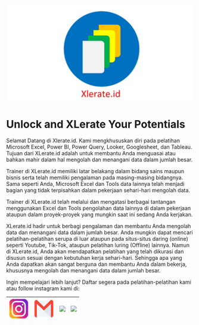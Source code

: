 ![](LogoXLerateid.png)

# Unlock and XLerate Your Potentials 

Selamat Datang di Xlerate.id. Kami mengkhususkan diri pada pelatihan Microsoft Excel, Power BI, Power Query, Looker, Googlesheet, dan Tableau. Tujuan dari XLerate.id adalah untuk membantu Anda menguasai atau bahkan mahir dalam hal mengolah dan menangani data dalam jumlah besar.

Trainer di XLerate.id memiliki latar belakang dalam bidang sains maupun bisnis serta telah memiliki pengalaman pada masing-masing bidangnya. Sama seperti Anda, Microsoft Excel dan Tools data lainnya telah menjadi bagian yang tidak terpisahkan dalam pekerjaan sehari-hari mengolah data.

Trainer di XLerate.id telah melalui dan mengatasi berbagai tantangan menggunakan Excel dan Tools pengolahan data lainnya di dalam pekerjaan ataupun dalam proyek-proyek yang mungkin saat ini sedang Anda kerjakan.

XLerate.id hadir untuk berbagi pengalaman dan membantu Anda mengolah data dan menangani data dalam jumlah besar. Anda mungkin dapat mencari pelatihan-pelatihan serupa di luar ataupun pada situs-situs daring (online) seperti Youtube, Tik-Tok, ataupun pelatihan luring (Offline) lainnya. Namun di XLerate.id, Anda akan mendapatkan pelatihan yang telah dikurasi dan disusun sesuai dengan kebutuhan kerja sehari-hari. Sehingga apa yang Anda dapatkan akan sangat berguna dan membantu Anda dalam bekerja, khususnya mengolah dan menangani data dalam jumlah besar.

Ingin mempelajari lebih lanjut? Daftar segera pada pelatihan-pelatihan kami atau follow instagram kami di:

| ![](XLerateidIG.png) | ![](XLerateidEmail.png) | ![](XLerateidYoutube.png) | ![](XLerateidClickyid.png) |
| ------ | ------ | ------ | ------ |

